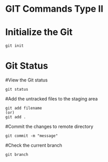 # GIT Commands Type II

# Initialize the Git 
```
git init
```
# Git Status
#View the Git status
```
git status
```
#Add the untracked files to the staging area
```
git add filename
(or)
git add .
```
#Commit the changes to remote directory
```
git commit -m "message"
```
#Check the current branch
```
git branch
```






